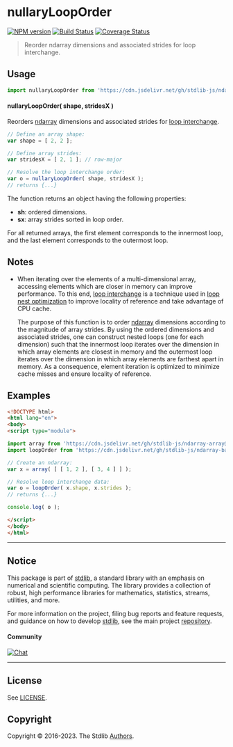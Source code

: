 <!--

@license Apache-2.0

Copyright (c) 2023 The Stdlib Authors.

Licensed under the Apache License, Version 2.0 (the "License");
you may not use this file except in compliance with the License.
You may obtain a copy of the License at

   http://www.apache.org/licenses/LICENSE-2.0

Unless required by applicable law or agreed to in writing, software
distributed under the License is distributed on an "AS IS" BASIS,
WITHOUT WARRANTIES OR CONDITIONS OF ANY KIND, either express or implied.
See the License for the specific language governing permissions and
limitations under the License.

-->

# nullaryLoopOrder

[![NPM version][npm-image]][npm-url] [![Build Status][test-image]][test-url] [![Coverage Status][coverage-image]][coverage-url] <!-- [![dependencies][dependencies-image]][dependencies-url] -->

> Reorder ndarray dimensions and associated strides for loop interchange.

<!-- Section to include introductory text. Make sure to keep an empty line after the intro `section` element and another before the `/section` close. -->

<section class="intro">

</section>

<!-- /.intro -->

<!-- Package usage documentation. -->



<section class="usage">

## Usage

```javascript
import nullaryLoopOrder from 'https://cdn.jsdelivr.net/gh/stdlib-js/ndarray-base-nullary-loop-interchange-order@esm/index.mjs';
```

#### nullaryLoopOrder( shape, stridesX )

Reorders [ndarray][@stdlib/ndarray/ctor] dimensions and associated strides for [loop interchange][loop-interchange].

```javascript
// Define an array shape:
var shape = [ 2, 2 ];

// Define array strides:
var stridesX = [ 2, 1 ]; // row-major

// Resolve the loop interchange order:
var o = nullaryLoopOrder( shape, stridesX );
// returns {...}
```

The function returns an object having the following properties:

-   **sh**: ordered dimensions.
-   **sx**: array strides sorted in loop order.

For all returned arrays, the first element corresponds to the innermost loop, and the last element corresponds to the outermost loop.

</section>

<!-- /.usage -->

<!-- Package usage notes. Make sure to keep an empty line after the `section` element and another before the `/section` close. -->

<section class="notes">

## Notes

-   When iterating over the elements of a multi-dimensional array, accessing elements which are closer in memory can improve performance. To this end, [loop interchange][loop-interchange] is a technique used in [loop nest optimization][loop-nest-optimization] to improve locality of reference and take advantage of CPU cache.

    The purpose of this function is to order [ndarray][@stdlib/ndarray/ctor] dimensions according to the magnitude of array strides. By using the ordered dimensions and associated strides, one can construct nested loops (one for each dimension) such that the innermost loop iterates over the dimension in which array elements are closest in memory and the outermost loop iterates over the dimension in which array elements are farthest apart in memory. As a consequence, element iteration is optimized to minimize cache misses and ensure locality of reference.

</section>

<!-- /.notes -->

<!-- Package usage examples. -->

<section class="examples">

## Examples

<!-- eslint no-undef: "error" -->

```html
<!DOCTYPE html>
<html lang="en">
<body>
<script type="module">

import array from 'https://cdn.jsdelivr.net/gh/stdlib-js/ndarray-array@esm/index.mjs';
import loopOrder from 'https://cdn.jsdelivr.net/gh/stdlib-js/ndarray-base-nullary-loop-interchange-order@esm/index.mjs';

// Create an ndarray:
var x = array( [ [ 1, 2 ], [ 3, 4 ] ] );

// Resolve loop interchange data:
var o = loopOrder( x.shape, x.strides );
// returns {...}

console.log( o );

</script>
</body>
</html>
```

</section>

<!-- /.examples -->

<!-- Section to include cited references. If references are included, add a horizontal rule *before* the section. Make sure to keep an empty line after the `section` element and another before the `/section` close. -->

<section class="references">

</section>

<!-- /.references -->

<!-- Section for related `stdlib` packages. Do not manually edit this section, as it is automatically populated. -->

<section class="related">

</section>

<!-- /.related -->

<!-- Section for all links. Make sure to keep an empty line after the `section` element and another before the `/section` close. -->


<section class="main-repo" >

* * *

## Notice

This package is part of [stdlib][stdlib], a standard library with an emphasis on numerical and scientific computing. The library provides a collection of robust, high performance libraries for mathematics, statistics, streams, utilities, and more.

For more information on the project, filing bug reports and feature requests, and guidance on how to develop [stdlib][stdlib], see the main project [repository][stdlib].

#### Community

[![Chat][chat-image]][chat-url]

---

## License

See [LICENSE][stdlib-license].


## Copyright

Copyright &copy; 2016-2023. The Stdlib [Authors][stdlib-authors].

</section>

<!-- /.stdlib -->

<!-- Section for all links. Make sure to keep an empty line after the `section` element and another before the `/section` close. -->

<section class="links">

[npm-image]: http://img.shields.io/npm/v/@stdlib/ndarray-base-nullary-loop-interchange-order.svg
[npm-url]: https://npmjs.org/package/@stdlib/ndarray-base-nullary-loop-interchange-order

[test-image]: https://github.com/stdlib-js/ndarray-base-nullary-loop-interchange-order/actions/workflows/test.yml/badge.svg?branch=main
[test-url]: https://github.com/stdlib-js/ndarray-base-nullary-loop-interchange-order/actions/workflows/test.yml?query=branch:main

[coverage-image]: https://img.shields.io/codecov/c/github/stdlib-js/ndarray-base-nullary-loop-interchange-order/main.svg
[coverage-url]: https://codecov.io/github/stdlib-js/ndarray-base-nullary-loop-interchange-order?branch=main

<!--

[dependencies-image]: https://img.shields.io/david/stdlib-js/ndarray-base-nullary-loop-interchange-order.svg
[dependencies-url]: https://david-dm.org/stdlib-js/ndarray-base-nullary-loop-interchange-order/main

-->

[chat-image]: https://img.shields.io/gitter/room/stdlib-js/stdlib.svg
[chat-url]: https://gitter.im/stdlib-js/stdlib/

[stdlib]: https://github.com/stdlib-js/stdlib

[stdlib-authors]: https://github.com/stdlib-js/stdlib/graphs/contributors

[umd]: https://github.com/umdjs/umd
[es-module]: https://developer.mozilla.org/en-US/docs/Web/JavaScript/Guide/Modules

[deno-url]: https://github.com/stdlib-js/ndarray-base-nullary-loop-interchange-order/tree/deno
[umd-url]: https://github.com/stdlib-js/ndarray-base-nullary-loop-interchange-order/tree/umd
[esm-url]: https://github.com/stdlib-js/ndarray-base-nullary-loop-interchange-order/tree/esm
[branches-url]: https://github.com/stdlib-js/ndarray-base-nullary-loop-interchange-order/blob/main/branches.md

[stdlib-license]: https://raw.githubusercontent.com/stdlib-js/ndarray-base-nullary-loop-interchange-order/main/LICENSE

[loop-interchange]: https://en.wikipedia.org/wiki/Loop_interchange

[loop-nest-optimization]: https://en.wikipedia.org/wiki/Loop_nest_optimization

[@stdlib/ndarray/ctor]: https://github.com/stdlib-js/stdlib/tree/esm

</section>

<!-- /.links -->
